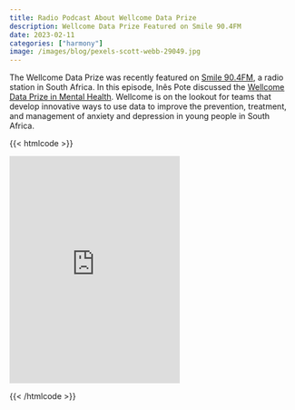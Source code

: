```yaml
---
title: Radio Podcast About Wellcome Data Prize
description: Wellcome Data Prize Featured on Smile 90.4FM
date: 2023-02-11
categories: ["harmony"]
image: /images/blog/pexels-scott-webb-29049.jpg
---
```



The Wellcome Data Prize was recently featured on [Smile 90.4FM](https://smilefm.co.za/), a radio station in South Africa. In this episode, Inês Pote discussed the [Wellcome Data Prize in Mental Health](https://wellcome.org/grant-funding/schemes/wellcome-mental-health-data-prize). Wellcome is on the lookout for teams that develop innovative ways to use data to improve the prevention, treatment, and management of anxiety and depression in young people in South Africa.

{{< htmlcode >}}

<iframe loading="lazy" id="inlineFrameExample" title="Inline Frame Example" src="https://echocast.fabrik.fm/9qY6RR97RmW37q" width="300" height="400" style="box-sizing: inherit; border: 0px; font-size: 17px; font-style: normal; font-weight: 300; margin: 0px; outline: 0px; padding: 0px; vertical-align: baseline; max-width: 100%; color: rgb(58, 58, 58); font-family: Roboto, sans-serif; font-variant-ligatures: normal; font-variant-caps: normal; letter-spacing: normal; orphans: 2; text-align: start; text-indent: 0px; text-transform: none; widows: 2; word-spacing: 0px; -webkit-text-stroke-width: 0px; white-space: normal; background-color: rgb(255, 255, 255); text-decoration-thickness: initial; text-decoration-style: initial; text-decoration-color: initial;"></iframe>

{{< /htmlcode >}}
